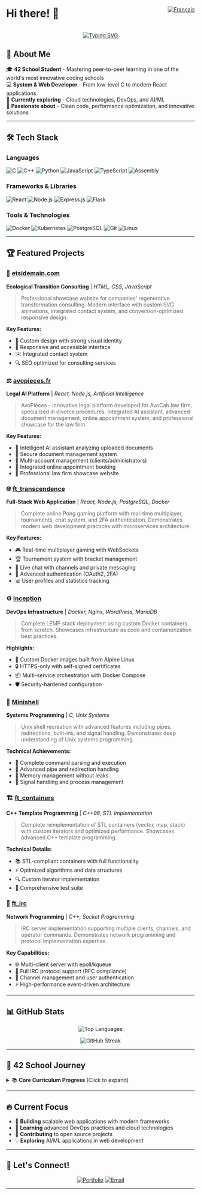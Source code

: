 <div style="display: flex; justify-content: space-between; align-items: center;">

# Hi there! 👋

[![Français](https://img.shields.io/badge/Language-Français-red?style=for-the-badge&logo=world&logoColor=white)](README.fr.md)

</div>

<div align="center">



[![Typing SVG](https://readme-typing-svg.herokuapp.com?font=Fira+Code&weight=500&size=24&pause=1000&color=2E8B57&center=true&vCenter=true&width=600&lines=Full-Stack+Developer;42+School+Student;Systems+Programming+Expert;Open+Source+Enthusiast)](https://git.io/typing-svg)

</div>

## 🚀 About Me

🎓 **42 School Student** - Mastering peer-to-peer learning in one of the world's most innovative coding schools  
💻 **System & Web Developer** - From low-level C to modern React applications  
🌱 **Currently exploring** - Cloud technologies, DevOps, and AI/ML  
🎯 **Passionate about** - Clean code, performance optimization, and innovative solutions  

---

## 🛠️ Tech Stack

### Languages
![C](https://img.shields.io/badge/C-00599C?style=for-the-badge&logo=c&logoColor=white)
![C++](https://img.shields.io/badge/C%2B%2B-00599C?style=for-the-badge&logo=c%2B%2B&logoColor=white)
![Python](https://img.shields.io/badge/Python-3776AB?style=for-the-badge&logo=python&logoColor=white)
![JavaScript](https://img.shields.io/badge/JavaScript-F7DF1E?style=for-the-badge&logo=javascript&logoColor=black)
![TypeScript](https://img.shields.io/badge/TypeScript-007ACC?style=for-the-badge&logo=typescript&logoColor=white)
![Assembly](https://img.shields.io/badge/Assembly-525252?style=for-the-badge&logo=assemblyscript&logoColor=white)

### Frameworks & Libraries
![React](https://img.shields.io/badge/React-20232A?style=for-the-badge&logo=react&logoColor=61DAFB)
![Node.js](https://img.shields.io/badge/Node.js-43853D?style=for-the-badge&logo=node.js&logoColor=white)
![Express.js](https://img.shields.io/badge/Express.js-000000?style=for-the-badge&logo=express&logoColor=white)
![Flask](https://img.shields.io/badge/Flask-000000?style=for-the-badge&logo=flask&logoColor=white)

### Tools & Technologies
![Docker](https://img.shields.io/badge/Docker-2496ED?style=for-the-badge&logo=docker&logoColor=white)
![Kubernetes](https://img.shields.io/badge/Kubernetes-326CE5?style=for-the-badge&logo=kubernetes&logoColor=white)
![PostgreSQL](https://img.shields.io/badge/PostgreSQL-316192?style=for-the-badge&logo=postgresql&logoColor=white)
![Git](https://img.shields.io/badge/Git-F05032?style=for-the-badge&logo=git&logoColor=white)
![Linux](https://img.shields.io/badge/Linux-FCC624?style=for-the-badge&logo=linux&logoColor=black)

---

## 🏆 Featured Projects

### 🌱 [etsidemain.com](https://etsidemain.com)
**Ecological Transition Consulting** | *HTML, CSS, JavaScript*
> Professional showcase website for companies' regenerative transformation consulting. Modern interface with custom SVG animations, integrated contact system, and conversion-optimized responsive design.

**Key Features:**
- 🎨 Custom design with strong visual identity
- 📱 Responsive and accessible interface
- ✉️ Integrated contact system
- 🔍 SEO optimized for consulting services

### ⚖️ [avopieces.fr](https://avopieces.fr)
**Legal AI Platform** | *React, Node.js, Artificial Intelligence*
> AvoPièces - Innovative legal platform developed for AvoCab law firm, specialized in divorce procedures. Integrated AI assistant, advanced document management, online appointment system, and professional showcase for the law firm.

**Key Features:**
- 🤖 Intelligent AI assistant analyzing uploaded documents
- 📁 Secure document management system
- 👥 Multi-account management (clients/administrators)
- 📅 Integrated online appointment booking
- 🏢 Professional law firm showcase website

### 🌐 [ft_transcendence](https://github.com/kinou-p/ft_transcendence)
**Full-Stack Web Application** | *React, Node.js, PostgreSQL, Docker*
> Complete online Pong gaming platform with real-time multiplayer, tournaments, chat system, and 2FA authentication. Demonstrates modern web development practices with microservices architecture.

**Key Features:**
- 🎮 Real-time multiplayer gaming with WebSockets
- 🏆 Tournament system with bracket management
- 💬 Live chat with channels and private messaging
- 🔐 Advanced authentication (OAuth2, 2FA)
- 📊 User profiles and statistics tracking

### ⚙️ [Inception](https://github.com/kinou-p/inception)
**DevOps Infrastructure** | *Docker, Nginx, WordPress, MariaDB*
> Complete LEMP stack deployment using custom Docker containers from scratch. Showcases infrastructure as code and containerization best practices.

**Highlights:**
- 🐳 Custom Docker images built from Alpine Linux
- 🔒 HTTPS-only with self-signed certificates
- 📦 Multi-service orchestration with Docker Compose
- 🛡️ Security-hardened configuration

### 🎯 [Minishell](https://github.com/kinou-p/minishell)
**Systems Programming** | *C, Unix Systems*
> Unix shell recreation with advanced features including pipes, redirections, built-ins, and signal handling. Demonstrates deep understanding of Unix systems programming.

**Technical Achievements:**
- 🔧 Complete command parsing and execution
- 🔀 Advanced pipe and redirection handling
- 💾 Memory management without leaks
- 📡 Signal handling and process management

### 🏗️ [ft_containers](https://github.com/kinou-p/ft_containers)
**C++ Template Programming** | *C++98, STL Implementation*
> Complete reimplementation of STL containers (vector, map, stack) with custom iterators and optimized performance. Showcases advanced C++ template programming.

**Technical Details:**
- 📚 STL-compliant containers with full functionality
- ⚡ Optimized algorithms and data structures
- 🔍 Custom iterator implementation
- 🧪 Comprehensive test suite

### 📡 [ft_irc](https://github.com/kinou-p/ft_irc)
**Network Programming** | *C++, Socket Programming*
> IRC server implementation supporting multiple clients, channels, and operator commands. Demonstrates network programming and protocol implementation expertise.

**Key Capabilities:**
- 🌐 Multi-client server with epoll/kqueue
- 💬 Full IRC protocol support (RFC compliance)
- 👥 Channel management and user authentication
- ⚡ High-performance event-driven architecture

---

## 📊 GitHub Stats

<div align="center">

![Top Languages](https://github-readme-stats.vercel.app/api/top-langs/?username=kinou-p&layout=compact&theme=tokyonight&hide_border=true)

![GitHub Streak](https://github-readme-streak-stats.herokuapp.com/?user=kinou-p&theme=tokyonight&hide_border=true)

</div>

---

## 🎯 42 School Journey

<details>
<summary>📚 <strong>Core Curriculum Progress</strong> (Click to expand)</summary>

### Systems Programming
- ✅ **libft** - C library implementation
- ✅ **get_next_line** - File reading function
- ✅ **ft_printf** - Printf recreation
- ✅ **pipex** - Unix pipes simulation
- ✅ **push_swap** - Sorting algorithm optimization
- ✅ **so_long** - 2D game with graphics

### Advanced Programming
- ✅ **Philosophers** - Threading and synchronization
- ✅ **Minishell** - Unix shell implementation
- ✅ **Cub3D** - 3D raycasting engine

### Object-Oriented Programming
- ✅ **CPP Modules 00-08** - Complete C++ mastery
- ✅ **ft_containers** - STL containers implementation

### Network & Security
- ✅ **ft_irc** - IRC server development
- ✅ **ft_ping** - Network utility recreation

### Infrastructure & DevOps
- ✅ **Inception** - Docker infrastructure
- ✅ **Inception-of-Things** - Kubernetes deployment

### Final Project
- ✅ **ft_transcendence** - Full-stack web application

</details>

---

## 🔥 Current Focus

- 🚀 **Building** scalable web applications with modern frameworks
- 🎯 **Learning** advanced DevOps practices and cloud technologies
- 🤝 **Contributing** to open source projects
- 💡 **Exploring** AI/ML applications in web development

---

## 🤝 Let's Connect!

<div align="center">

[![Portfolio](https://img.shields.io/badge/Portfolio-FF5722?style=for-the-badge&logo=todoist&logoColor=white)](https://alexandre-pommier.com)
[![Email](https://img.shields.io/badge/Email-D14836?style=for-the-badge&logo=gmail&logoColor=white)](mailto:contact@apommier.com)

</div>

---
